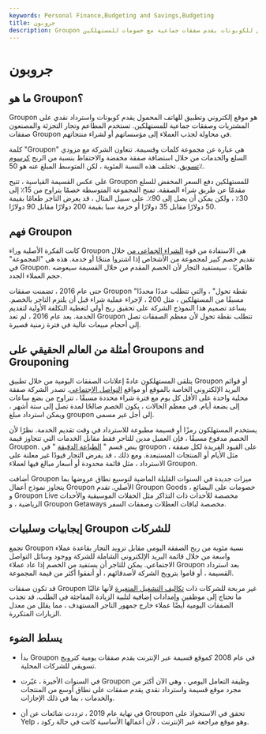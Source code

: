 ```yaml
---
keywords: Personal Finance,Budgeting and Savings,Budgeting
title: جروبون
description: Groupon هو موقع إلكتروني للكوبونات يقدم صفقات جماعية مع خصومات للمستهلكين.
---
```


# جروبون
## ما هو Groupon؟

Groupon هو موقع إلكتروني وتطبيق للهاتف المحمول يقدم كوبونات واسترداد نقدي على المشتريات وصفقات جماعية للمستهلكين. تستخدم المطاعم وتجار التجزئة والمصنعون صفقات Groupon في محاولة لجذب العملاء إلى مؤسساتهم أو لشراء منتجاتهم.

كلمة "Groupon" هي عبارة عن مجموعة كلمات وقسيمة. تتعاون الشركة مع مزودي السلع والخدمات من خلال استضافة صفقة مخفضة والاحتفاظ بنسبة من الربح [كرسوم تسويق](/commission). تختلف هذه النسبة المئوية ، لكن المتوسط المبلغ عنه هو 50٪.

على عكس القسيمة القياسية ، تتيح Groupon للمستهلكين دفع السعر المخفض للسلع مقدمًا عن طريق شراء الصفقة. تمنح المجموعة المتوسطة خصمًا يتراوح من 15٪ إلى 30٪ ، ولكن يمكن أن يصل إلى 90٪. على سبيل المثال ، قد يعرض التاجر طعامًا بقيمة 50 دولارًا مقابل 35 دولارًا أو حزمة سبا بقيمة 200 دولارًا مقابل 90 دولارًا.

## فهم Groupon

كانت الفكرة الأصلية وراء Groupon هي الاستفادة من قوة [الشراء الجماعي من](/collaborative-consumption) خلال تقديم خصم كبير لمجموعة من الأشخاص إذا اشتروا منتجًا أو خدمة. هذه هي "المجموعة" في Groupon. ظاهريًا ، سيستفيد التجار لأن الخصم المقدم من خلال القسيمة سيعوضه حجم العملاء الجدد.

حتى عام 2016 ، تضمنت صفقات Groupon "نقطة تحول" ، والتي تتطلب عددًا محددًا مسبقًا من المستهلكين ، مثل 200 ، لإجراء عملية شراء قبل أن يلتزم التاجر بالخصم. يساعد تصميم هذا النموذج الشركة على تحقيق ربح أولي لتغطية التكلفة الأولية لتقديم الخدمة. بعد عام 2016 ، لم تعد Groupon تتطلب نقطة تحول لأن معظم الصفقات تصل إلى أحجام مبيعات عالية في فترة زمنية قصيرة.

## أمثلة من العالم الحقيقي على Groupons and Grouponing

يتلقى المستهلكون عادةً إعلانات الصفقات اليومية من خلال تطبيق Groupon أو قوائم البريد الإلكتروني الخاصة بالموقع أو مواقع [التواصل الاجتماعي](/social-media). تصدر الشركة صفقة محلية واحدة على الأقل كل يوم مع فترة شراء محددة مسبقًا ، تتراوح من بضع ساعات إلى بضعة أيام. في معظم الحالات ، يكون الخصم صالحًا لمدة تصل إلى ستة أشهر ، ويمكن استرداد مبلغ groupon إلى أجل غير مسمى.

يستخدم المستهلكون رمزًا أو قسيمة مطبوعة للاسترداد في وقت تقديم الخدمة. نظرًا لأن الخصم مدفوع مسبقًا ، فإن العميل مدين للتاجر فقط مقابل الخدمات التي تتجاوز قيمة Groupon. ينص قسم " [الطباعة الدقيقة](/fineprint) " في groupon على القيود الفريدة لكل صفقة ، مثل الأيام أو المنتجات المستبعدة. ومع ذلك ، قد يفرض التجار قيودًا غير معلنة على الاسترداد ، مثل قائمة محدودة أو أسعار مبالغ فيها لعملاء Groupon.

أضافت Groupon ميزات جديدة في السنوات القليلة الماضية لتوسيع نطاق عروضها بما يتجاوز نموذج أعمال Groupon الأصلي. تقدم Groupon Goods خصومات على البضائع ، و Groupon Live مخصصة للأحداث ذات التذاكر مثل الحفلات الموسيقية والأحداث الرياضية ، و Groupon Getaways مخصصة لباقات العطلات وصفقات السفر.

## إيجابيات وسلبيات Groupon للشركات

تجمع Groupon نسبة مئوية من ربح الصفقة اليومي مقابل تزويد التجار بقاعدة عملاء واسعة من خلال قائمة البريد الإلكتروني الشاملة للشركة ووجود وسائل التواصل الاجتماعي. يمكن للتاجر أن يستفيد من الخصم إذا عاد عملاء Groupon بعد استرداد القسيمة ، أو قاموا بترويج الشركة لأصدقائهم ، أو أنفقوا أكثر من قيمة المجموعة.

قد تكون صفقات Groupon غير مربحة للشركات ذات [تكاليف التشغيل المتغيرة](/operating-cost) لأنها غالبًا ما تحتاج إلى موظفين وإمدادات إضافية لتلبية الزيادة المفاجئة في الطلب. قد تجذب الصفقات اليومية أيضًا عملاء خارج جمهور التاجر المستهدف ، مما يقلل من معدل الزيارات المتكررة.

## يسلط الضوء

- بدأ Groupon في عام 2008 كموقع قسيمة عبر الإنترنت يقدم صفقات يومية كترويج تسويقي للشركات المحلية.

- في السنوات الأخيرة ، غيّرت Groupon وظيفة التعامل اليومي ، وهي الآن أكثر من مجرد موقع قسيمة واسترداد نقدي يقدم صفقات على نطاق أوسع من المنتجات والخدمات ، بما في ذلك الإجازات.

- في نهاية عام 2019 ، ترددت شائعات عن أن Groupon تحقق في الاستحواذ على Yelp ، وهو موقع مراجعة عبر الإنترنت ، لأن أعمالها الأساسية كانت في حالة ركود.

